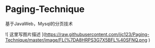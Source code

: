 
# Paging-Technique
基于JavaWeb，Mysql的分页技术


![ 这里写图片描述 ](https://raw.githubusercontent.com/jjc123/Paging-Technique/master/image/FL(%7DA8HRPS3G7X5BFL%40SFNQ.png )
